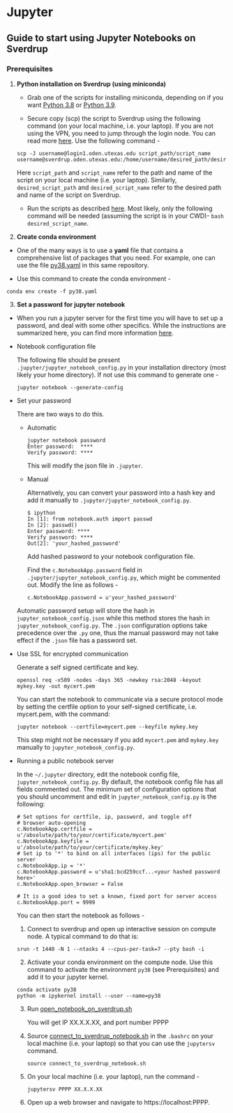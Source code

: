 # Jupyter

## Guide to start using Jupyter Notebooks on Sverdrup

### Prerequisites
1. **Python installation on Sverdrup (using miniconda)**

   - Grab one of the scripts for installing miniconda, depending on if you want [Python 3.8](https://repo.anaconda.com/miniconda/Miniconda3-py39_4.9.2-Linux-x86_64.sh) or [Python 3.9](https://repo.anaconda.com/miniconda/Miniconda3-latest-Linux-x86_64.sh).

   - Secure copy (scp) the script to Sverdrup using the following command (on your local machine, i.e. your laptop). If you are not using the VPN, you need to jump through the login node. You can read more [here](https://www.oden.utexas.edu/sysdocs/ssh/index.html). Use the following command -
   ```
   scp -J username@login1.oden.utexas.edu script_path/script_name username@sverdrup.oden.utexas.edu:/home/username/desired_path/desired_script_name
   ```
     Here `script_path` and `script_name` refer to the path and name of the script on your local machine (i.e. your laptop). Similarly, `desired_script_path` and `desired_script_name` refer to the desired path and name of the script on Sverdrup.

   - Run the scripts as described [here](https://docs.conda.io/projects/conda/en/latest/user-guide/install/linux.html). Most likely, only the following command will be needed (assuming the script is in your CWD)- `bash desired_script_name`.

2. **Create conda environment**

  - One of the many ways is to use a **yaml** file that contains a comprehensive list of packages that you need. For example, one can use the file [py38.yaml](../conda/py38.yaml) in this same repository.

  - Use this command to create the conda environment -
  ```
  conda env create -f py38.yaml
  ```

3. **Set a password for jupyter notebook**

  - When you run a jupyter server for the first time you will have to set up a password, and deal with some other specifics. While the instructions are summarized here, you can find more information [here](https://jupyter-notebook.readthedocs.io/en/stable/public_server.html).

  - Notebook configuration file

    The following file should be present `.jupyter/jupyter_notebook_config.py` in your installation directory (most likely your home directory). If not use this command to generate one -
    ```
    jupyter notebook --generate-config
    ```

  - Set your password

    There are two ways to do this.

    - Automatic
      ```
      jupyter notebook password
      Enter password:  ****
      Verify password: ****
      ```

      This will modify the json file in `.jupyter`.

    - Manual

      Alternatively, you can convert your password into a hash key and add it manually to `.jupyter/jupyter_notebook_config.py`.

      ```
      $ ipython
      In [1]: from notebook.auth import passwd
      In [2]: passwd()
      Enter password: ****
      Verify password: ****
      Out[2]: 'your_hashed_password'
      ```

      Add hashed password to your notebook configuration file.

      Find the `c.NotebookApp.password` field in `.jupyter/jupyter_notebook_config.py`, which might be commented out. Modify the line as follows -
      ```
      c.NotebookApp.password = u'your_hashed_password'
      ```

    Automatic password setup will store the hash in `jupyter_notebook_config.json` while this method stores the hash in `jupyter_notebook_config.py`. The `.json` configuration options take precedence over the `.py` one, thus the manual password may not take effect if the `.json` file has a password set.

  - Use SSL for encrypted communication

    Generate a self signed certificate and key.

    ```
    openssl req -x509 -nodes -days 365 -newkey rsa:2048 -keyout mykey.key -out mycert.pem
    ```

    You can start the notebook to communicate via a secure protocol mode by setting the certfile option to your self-signed certificate, i.e. mycert.pem, with the command:
    ```
    jupyter notebook --certfile=mycert.pem --keyfile mykey.key
    ```

    This step might not be necessary if you add `mycert.pem` and `mykey.key` manually to `jupyter_notebook_config.py`.

  - Running a public notebook server

    In the `~/.jupyter` directory, edit the notebook config file, `jupyter_notebook_config.py`. By default, the notebook config file has all fields commented out. The minimum set of configuration options that you should uncomment and edit in `jupyter_notebook_config.py` is the following:

    ```
    # Set options for certfile, ip, password, and toggle off
    # browser auto-opening
    c.NotebookApp.certfile = u'/absolute/path/to/your/certificate/mycert.pem'
    c.NotebookApp.keyfile = u'/absolute/path/to/your/certificate/mykey.key'
    # Set ip to '*' to bind on all interfaces (ips) for the public server
    c.NotebookApp.ip = '*'
    c.NotebookApp.password = u'sha1:bcd259ccf...<your hashed password here>'
    c.NotebookApp.open_browser = False

    # It is a good idea to set a known, fixed port for server access
    c.NotebookApp.port = 9999
    ```

    You can then start the notebook as follows  -

    1. Connect to sverdrup and open up interactive session on compute node. A typical command to do that is:
    ```
    srun -t 1440 -N 1 --ntasks 4 --cpus-per-task=7 --pty bash -i
    ```

    2. Activate your conda environment on the compute node. Use this command to activate the environment `py38` (see Prerequisites) and add it to your jupyter kernel.
    ```
    conda activate py38
    python -m ipykernel install --user --name=py38
    ```

    3. Run [open_notebook_on_sverdrup.sh](open_notebook_on_sverdrup.sh)

       You will get IP XX.X.X.XX, and port number PPPP

    4. Source [connect_to_sverdrup_notebook.sh](connect_to_sverdrup_notebook.sh) in the `.bashrc` on your local machine (i.e. your laptop) so that you can use the `jupytersv` command.

       ```
       source connect_to_sverdrup_notebook.sh
       ```

    5. On your local machine (i.e. your laptop), run the command -

       ```
       jupytersv PPPP XX.X.X.XX
       ```

    6. Open up a web browser and navigate to https://localhost:PPPP.
